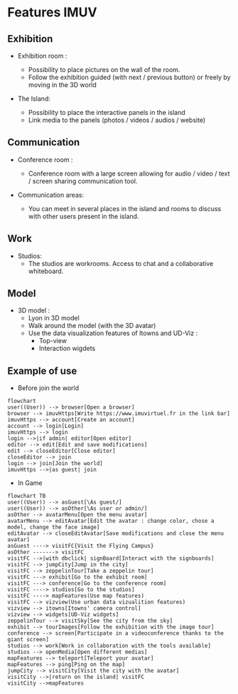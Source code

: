 # Features IMUV

## Exhibition

- Exhibition room :

  - Possibility to place pictures on the wall of the room.
  - Follow the exhibition guided (with next / previous button) or freely by moving in the 3D world

- The Island:
  - Possibility to place the interactive panels in the island
  - Link media to the panels (photos / videos / audios / website)

## Communication

- Conference room :

  - Conference room with a large screen allowing for audio / video / text / screen sharing communication tool.

- Communication areas:
  - You can meet in several places in the island and rooms to discuss with other users present in the island.

## Work

- Studios:
  - The studios are workrooms. Access to chat and a collaborative whiteboard.

## Model

- 3D model :
  - Lyon in 3D model
  - Walk around the model (with the 3D avatar)
  - Use the data visualization features of Itowns and UD-Viz :
    - Top-view
    - Interaction wigdets

## Example of use

- Before join the world

```mermaid
flowchart
user((User)) --> browser[Open a browser]
browser --> imuvHttps[Write https://www.imuvirtuel.fr in the link bar]
imuvHttps --> account[Create an account]
account --> login[Login]
imuvHttps --> login
login -->|if admin| editor[Open editor]
editor --> edit[Edit and save modifications]
edit --> closeEditor[Close editor]
closeEditor --> join
login --> join[Join the world]
imuvHttps -->|as guest| join
```

- In Game

```mermaid
flowchart TB
user((User)) --> asGuest[\As guest/]
user((User)) --> asOther[\As user or admin/]
asOther --> avatarMenu[Open the menu avatar]
avatarMenu --> editAvatar[Edit the avatar : change color, chose a model, change the face image]
editAvatar --> closeEditAvatar[Save modifications and close the menu avatar]
asGuest ----> visitFC{Visit the Flying Campus}
asOther -------> visitFC
visitFC -->|with dbclick| signBoard[Interact with the signboards]
visitFC --> jumpCity[Jump in the city]
visitFC --> zeppelinTour[Take a zeppelin tour]
visitFC ---> exhibit[Go to the exhibit room]
visitFC ---> conference[Go to the conference room]
visitFC ----> studios[Go to the studios]
visitFC ----> mapFeatures(Use map features)
visitFC --> vizview(Use urban data vizualition features)
vizview --> itowns[Itowns' camera control]
vizview --> widgets[UD-Viz widgets]
zeppelinTour --> visitSky[See the city from the sky]
exhibit --> tourImages[Follow the exhibition with the image tour]
conference --> screen[Participate in a videoconference thanks to the giant screen]
studios --> work[Work in collaboration with the tools available]
studios --> openMedia[Open different medias]
mapFeatures --> teleport[Teleport your avatar]
mapFeatures --> ping[Ping on the map]
jumpCity --> visitCity[Visit the city with the avatar]
visitCity -->|return on the island| visitFC
visitCity -->mapFeatures
```
